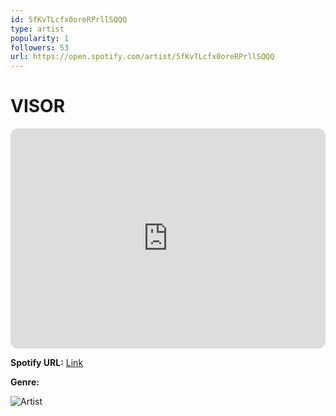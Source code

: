 ```yaml
---
id: 5fKvTLcfx0oreRPrllSQQQ
type: artist
popularity: 1
followers: 53
url: https://open.spotify.com/artist/5fKvTLcfx0oreRPrllSQQQ
---
```

# VISOR

<iframe style="border-radius:12px" src="https://open.spotify.com/embed/artist/5fKvTLcfx0oreRPrllSQQQ" width="100%" height="352" frameBorder="0" allowfullscreen="" allow="autoplay; clipboard-write; encrypted-media; fullscreen; picture-in-picture" loading="lazy"></iframe>

**Spotify URL:** [Link](https://open.spotify.com/artist/5fKvTLcfx0oreRPrllSQQQ)

**Genre:** 

![Artist](https://i.scdn.co/image/ab6761610000e5eba78a86c575443cd1fc3c3277)
